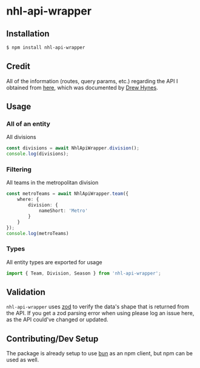 # nhl-api-wrapper

## Installation
```bash
$ npm install nhl-api-wrapper
```

## Credit
All of the information (routes, query params, etc.) regarding the API I obtained from [here](https://gitlab.com/dword4/nhlapi/-/blob/master/stats-api.md),  which was documented by [Drew Hynes](https://gitlab.com/dword4).

## Usage

### All of an entity
All divisions

```typescript
const divisions = await NhlApiWrapper.division();
console.log(divisions);
```

### Filtering
All teams in the metropolitan division

```typescript
const metroTeams = await NhlApiWrapper.team({
    where: {
        division: {
            nameShort: 'Metro'
        }
    }
});
console.log(metroTeams)
```

### Types
All entity types are exported for usage

```typescript
import { Team, Division, Season } from 'nhl-api-wrapper';
```

## Validation
`nhl-api-wrapper` uses [zod](https://github.com/colinhacks/zod) to verify the data's shape that is returned from the API. If you get a zod parsing error when using please log an issue here, as the API could've changed or updated.

## Contributing/Dev Setup
The package is already setup to use [bun](https://github.com/oven-sh/bun) as an npm client, but npm can be used as well.

